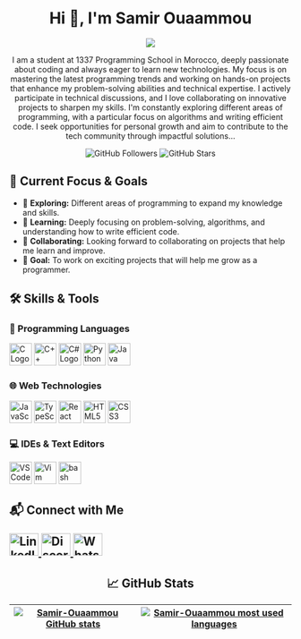 

 <h1 align="center">Hi 👋, I'm Samir Ouaammou</h1> 

 <p align="center">  
 <img src ="https://badge.mediaplus.ma/darkblue/souaammo">
</p>
 
 <p align="center"> I am a student at 1337 Programming School in Morocco, deeply passionate about coding and always eager to learn new technologies. My focus is on mastering the latest programming trends and working on hands-on projects that enhance my problem-solving abilities and technical expertise. I actively participate in technical discussions, and I love collaborating on innovative projects to sharpen my skills.
I'm constantly exploring different areas of programming, with a particular focus on algorithms and writing efficient code. I seek opportunities for personal growth and aim to contribute to the tech community through impactful solutions... </p> <p align="center"> <img src="https://img.shields.io/github/followers/Samir-Ouaammou?label=Followers&style=social" alt="GitHub Followers"/> <img src="https://img.shields.io/github/stars/Samir-Ouaammou?label=Stars&style=social" alt="GitHub Stars"/>  </p>
<h2 align="left">🚀 Current Focus & Goals</h2> <ul> <li>🔭 <strong>Exploring:</strong> Different areas of programming to expand my knowledge and skills.</li> <li>📘 <strong>Learning:</strong> Deeply focusing on problem-solving, algorithms, and understanding how to write efficient code.</li> <li>🤝 <strong>Collaborating:</strong> Looking forward to collaborating on projects that help me learn and improve.</li> <li>🎯 <strong>Goal:</strong> To work on exciting projects that will help me grow as a programmer.</li> </ul>
<h2 align="left">


<h2 align="left">🛠️ Skills & Tools</h2> 

<h3 align="left">🔧 Programming Languages</h3> 
<div align="left"> 
 <img src="https://cdn.jsdelivr.net/gh/devicons/devicon/icons/c/c-original.svg" height="40" alt="C Logo" /> 
 <img src="https://cdn.jsdelivr.net/gh/devicons/devicon/icons/cplusplus/cplusplus-original.svg" height="40" alt="C++ Logo" /> 
 <img src="https://cdn.jsdelivr.net/gh/devicons/devicon/icons/csharp/csharp-original.svg" height="40" alt="C# Logo" />
 <img src="https://cdn.jsdelivr.net/gh/devicons/devicon/icons/python/python-original.svg" height="40" alt="Python Logo" />
 <img src="https://cdn.jsdelivr.net/gh/devicons/devicon/icons/java/java-original.svg" height="40" alt="Java Logo" />
</div> 

<h3 align="left">🌐 Web Technologies</h3> 
<div align="left"> 
 <img src="https://cdn.jsdelivr.net/gh/devicons/devicon/icons/javascript/javascript-original.svg" height="40" alt="JavaScript Logo" /> 
 <img src="https://cdn.jsdelivr.net/gh/devicons/devicon/icons/typescript/typescript-original.svg" height="40" alt="TypeScript Logo" /> 
 <img src="https://cdn.jsdelivr.net/gh/devicons/devicon/icons/react/react-original.svg" height="40" alt="React Logo" /> 
 <img src="https://cdn.jsdelivr.net/gh/devicons/devicon/icons/html5/html5-original.svg" height="40" alt="HTML5 Logo" /> 
 <img src="https://cdn.jsdelivr.net/gh/devicons/devicon/icons/css3/css3-original.svg" height="40" alt="CSS3 Logo" /> 
</div> 

 
  <h3 align="left">💻 IDEs & Text Editors</h3> <div align="left"> <img src="https://cdn.jsdelivr.net/gh/devicons/devicon/icons/vscode/vscode-original.svg" height="40" alt="VSCode Logo" />
  <img src="https://cdn.jsdelivr.net/gh/devicons/devicon/icons/vim/vim-original.svg" height="40" alt="Vim Logo" />
    <img src="https://cdn.jsdelivr.net/gh/devicons/devicon/icons/bash/bash-original.svg" height="40" alt="bash logo"  />
</div>
  
<h2 align="left"> 
  
  
📬 Connect with Me <div align="left"> <a href="https://www.linkedin.com/in/samir-ouaammou-53a1b5333/" target="_blank"> <img src="https://raw.githubusercontent.com/maurodesouza/profile-readme-generator/master/src/assets/icons/social/linkedin/default.svg" width="52" height="40" alt="LinkedIn" /> </a> <a href="https://discord.com/channels/@samir_ouaammou" target="_blank"> <img src="https://raw.githubusercontent.com/maurodesouza/profile-readme-generator/master/src/assets/icons/social/discord/default.svg" width="52" height="40" alt="Discord" /> </a> <a href="https://wa.me/212624069184" target="_blank"> <img src="https://raw.githubusercontent.com/maurodesouza/profile-readme-generator/master/src/assets/icons/social/whatsapp/default.svg" width="52" height="40" alt="WhatsApp" /> </a> </div>
<h2 align="center">📈 GitHub Stats</h2> <p><div align="center">

| [![Samir-Ouaammou GitHub stats](https://github-readme-stats.vercel.app/api?username=Samir-Ouaammou&count_private=true&show_icons=true&hide=issues&hide_border=true&theme=jolly)](https://github.com/Samir-Ouaammou?tab=repositories) | [![Samir-Ouaammou most used languages](https://github-readme-stats.vercel.app/api/top-langs/?username=Samir-Ouaammou&layout=compact&hide_border=true&theme=jolly)](https://github.com/Samir-Ouaammou?tab=repositories) |
|:-:|:-:|

</div><p

